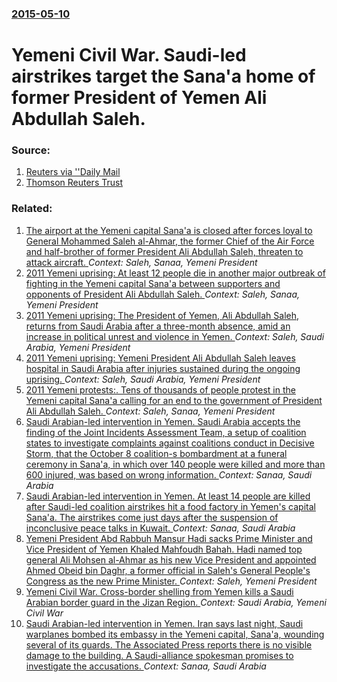 ### [2015-05-10](/news/2015/05/10/index.md)

# Yemeni Civil War. Saudi-led airstrikes target the Sana'a home of former President of Yemen Ali Abdullah Saleh. 




### Source:

1. [Reuters via ''Daily Mail](http://www.dailymail.co.uk/wires/reuters/article-3075327/Yemen-accepts-5-day-truce-proposed-Saudi-Arabia--Houthi-allied-army-spokesperson.html?ITO=1490&ns_mchannel=rss&ns_campaign=1490)
2. [Thomson Reuters Trust](http://www.trust.org/item/20150510033110-q4dgv)

### Related:

1. [The airport at the Yemeni capital Sana'a is closed after forces loyal to General Mohammed Saleh al-Ahmar, the former Chief of the Air Force and half-brother of former President Ali Abdullah Saleh, threaten to attack aircraft. ](/news/2012/04/7/the-airport-at-the-yemeni-capital-sana-a-is-closed-after-forces-loyal-to-general-mohammed-saleh-al-ahmar-the-former-chief-of-the-air-force.md) _Context: Saleh, Sanaa, Yemeni President_
2. [2011 Yemeni uprising: At least 12 people die in another major outbreak of fighting in the Yemeni capital Sana'a between supporters and opponents of President Ali Abdullah Saleh. ](/news/2011/10/17/2011-yemeni-uprising-at-least-12-people-die-in-another-major-outbreak-of-fighting-in-the-yemeni-capital-sana-a-between-supporters-and-oppon.md) _Context: Saleh, Sanaa, Yemeni President_
3. [2011 Yemeni uprising: The President of Yemen, Ali Abdullah Saleh, returns from Saudi Arabia after a three-month absence, amid an increase in political unrest and violence in Yemen. ](/news/2011/09/23/2011-yemeni-uprising-the-president-of-yemen-ali-abdullah-saleh-returns-from-saudi-arabia-after-a-three-month-absence-amid-an-increase-in.md) _Context: Saleh, Saudi Arabia, Yemeni President_
4. [2011 Yemeni uprising: Yemeni President Ali Abdullah Saleh leaves hospital in Saudi Arabia after injuries sustained during the ongoing uprising. ](/news/2011/08/7/2011-yemeni-uprising-yemeni-president-ali-abdullah-saleh-leaves-hospital-in-saudi-arabia-after-injuries-sustained-during-the-ongoing-uprisi.md) _Context: Saleh, Saudi Arabia, Yemeni President_
5. [2011 Yemeni protests:. Tens of thousands of people protest in the Yemeni capital Sana'a calling for an end to the government of President Ali Abdullah Saleh. ](/news/2011/01/27/2011-yemeni-protests-tens-of-thousands-of-people-protest-in-the-yemeni-capital-sana-a-calling-for-an-end-to-the-government-of-president-al.md) _Context: Saleh, Sanaa, Yemeni President_
6. [Saudi Arabian-led intervention in Yemen. Saudi Arabia accepts the finding of the Joint Incidents Assessment Team, a setup of coalition states to investigate complaints against coalitions conduct in Decisive Storm, that the October 8 coalition-s bombardment at a funeral ceremony in Sana'a, in which over 140 people were killed and more than 600 injured, was based on wrong information. ](/news/2016/10/15/saudi-arabian-led-intervention-in-yemen-saudi-arabia-accepts-the-finding-of-the-joint-incidents-assessment-team-a-setup-of-coalition-state.md) _Context: Sanaa, Saudi Arabia_
7. [Saudi Arabian-led intervention in Yemen. At least 14 people are killed after Saudi-led coalition airstrikes hit a food factory in Yemen's capital Sana'a. The airstrikes come just days after the suspension of inconclusive peace talks in Kuwait. ](/news/2016/08/9/saudi-arabian-led-intervention-in-yemen-at-least-14-people-are-killed-after-saudi-led-coalition-airstrikes-hit-a-food-factory-in-yemen-s-ca.md) _Context: Sanaa, Saudi Arabia_
8. [Yemeni President Abd Rabbuh Mansur Hadi sacks Prime Minister and Vice President of Yemen Khaled Mahfoudh Bahah. Hadi named top general Ali Mohsen al-Ahmar as his new Vice President and appointed Ahmed Obeid bin Daghr, a former official in Saleh's General People's Congress as the new Prime Minister. ](/news/2016/04/3/yemeni-president-abd-rabbuh-mansur-hadi-sacks-prime-minister-and-vice-president-of-yemen-khaled-mahfoudh-bahah-hadi-named-top-general-ali-m.md) _Context: Saleh, Yemeni President_
9. [Yemeni Civil War. Cross-border shelling from Yemen kills a Saudi Arabian border guard in the Jizan Region. ](/news/2016/02/15/yemeni-civil-war-cross-border-shelling-from-yemen-kills-a-saudi-arabian-border-guard-in-the-jizan-region.md) _Context: Saudi Arabia, Yemeni Civil War_
10. [Saudi Arabian-led intervention in Yemen. Iran says last night, Saudi warplanes bombed its embassy in the Yemeni capital, Sana'a, wounding several of its guards. The Associated Press reports there is no visible damage to the building. A Saudi-alliance spokesman promises to investigate the accusations. ](/news/2016/01/7/saudi-arabian-led-intervention-in-yemen-iran-says-last-night-saudi-warplanes-bombed-its-embassy-in-the-yemeni-capital-sana-a-wounding-se.md) _Context: Sanaa, Saudi Arabia_

